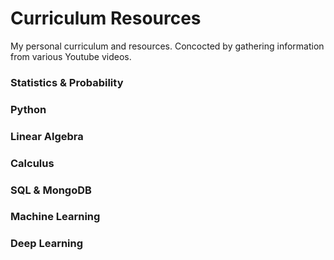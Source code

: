 # **Curriculum Resources**
My personal curriculum and resources. Concocted by gathering information from various Youtube videos. 

### Statistics & Probability

### Python 

### Linear Algebra

### Calculus 

### SQL & MongoDB

### Machine Learning 

### Deep Learning 
